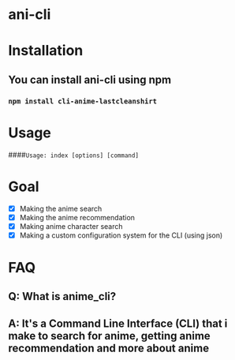 # ani-cli

# Installation
## You can install ani-cli using npm
### ``` npm install cli-anime-lastcleanshirt ```

# Usage
####``` Usage: index [options] [command] ```
# Goal
- [x] Making the anime search
- [x] Making the anime recommendation
- [x] Making anime character search
- [x] Making a custom configuration system for the CLI (using json)

# FAQ
## Q: What is anime_cli?
## A: It's a Command Line Interface (CLI) that i make to search for anime, getting anime recommendation and more about anime
